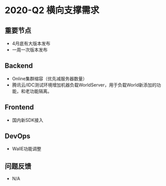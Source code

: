 # 2020-Q2 横向支撑需求

## 重要节点

* 4月底有大版本发布
* 一周一次版本发布

## Backend

* Online集群缩容（优先减服务器数量）
* 腾讯云/IDC测试环境增加机器负载WorldServer，用于负载World新添加的功能，和老功能隔离。

## Frontend

* 国内新SDK接入

## DevOps

* WallE功能调整

## 问题反馈

* N/A
